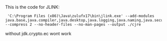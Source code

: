 This is the code for JLINK:
```
 'C:\Program Files (x86)\Java\zulufx17\bin\jlink.exe' --add-modules java.base,java.compiler,java.desktop,java.logging,java.naming,java.security.jgss,java.sql,java.xml,jdk.unsupported,javafx.base,javafx.controls,javafx.graphics,javafx.swing,jdk.crypto.ec --compress 2 --no-header-files --no-man-pages --output ./cjre
```
without jdk.crypto.ec wont work
